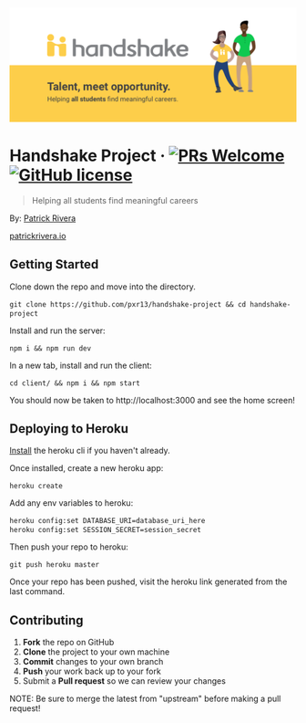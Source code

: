 ![Logo of the project](./client/public/handshake.png)

# Handshake Project &middot; [![PRs Welcome](https://img.shields.io/badge/PRs-welcome-brightgreen.svg?style=flat-square)](http://makeapullrequest.com) [![GitHub license](https://img.shields.io/badge/license-MIT-blue.svg?style=flat-square)](https://github.com/your/your-project/blob/master/LICENSE)
> Helping all students find meaningful careers

By: [Patrick Rivera](mailto:patrick.x.rivera@gmail.com)

[patrickrivera.io](https://patrickrivera.io)


## Getting Started

Clone down the repo and move into the directory.
```shell
git clone https://github.com/pxr13/handshake-project && cd handshake-project
```

Install and run the server:
```shell
npm i && npm run dev
```

In a new tab, install and run the client:
```shell
cd client/ && npm i && npm start
```
You should now be taken to http://localhost:3000 and see the home screen!

## Deploying to Heroku

[Install](https://devcenter.heroku.com/articles/heroku-cli) the heroku cli if you haven't already.

Once installed, create a new heroku app:
```shell
heroku create
```

Add any env variables to heroku:
```shell
heroku config:set DATABASE_URI=database_uri_here
heroku config:set SESSION_SECRET=session_secret
```

Then push your repo to heroku:
```shell
git push heroku master
```

Once your repo has been pushed, visit the heroku link generated from the last command.

##

## Contributing

 1. **Fork** the repo on GitHub
 2. **Clone** the project to your own machine
 3. **Commit** changes to your own branch
 4. **Push** your work back up to your fork
 5. Submit a **Pull request** so we can review your changes

NOTE: Be sure to merge the latest from "upstream" before making a pull request!
